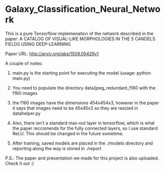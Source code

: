 # Galaxy_Classification_Neural_Network
This is a pure Tensorflow implemenation of the network described in the paper: A CATALOG OF VISUAL-LIKE MORPHOLOGIES IN THE 5 CANDELS FIELDS USING DEEP-LEARNING 

Paper URL: http://arxiv.org/abs/1509.05429v1 

A couple of notes: 

1. main.py is the starting point for executing the model (usage: python main.py) 

2. You need to populate the directory data/jpeg_redundant_f160 with the f160 images 

3. the f160 images have the dimensions 454x454x3, however in the paper it says that images need to be 45x45x3 so they are resized in datahelper.py 

4. Also, there isn't a standard max-out layer in tensorflow, which is what the paper reccomends for the fully connected layers, so I use standard ReLU. This should be changed in the future sometime. 

5. After training, saved models are placed in the ./models directory and reporting along the way is stored in ./report


P.S.: The paper and presentation we made for this project is also uploaded. Check it out :)

